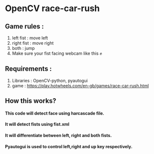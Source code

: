 # OpenCV race-car-rush

## Game rules :
1) left fist : move left
2) right fist : move right
3) both : jump
4) Make sure your fist facing webcam like this ✊

## Requirements :
1) Libraries : OpenCV-python, pyautogui
2) game : https://play.hotwheels.com/en-gb/games/race-car-rush.html

## How this works?

#### This code will detect face using harcascade file.
#### It will detect fists using fist.xml
#### It will differentiate between left, right and both fists.
#### Pyautogui is used to control left,right and up key respectively.
